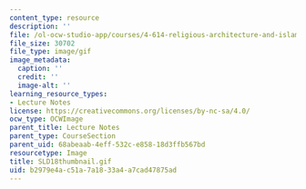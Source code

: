 ```yaml
---
content_type: resource
description: ''
file: /ol-ocw-studio-app/courses/4-614-religious-architecture-and-islamic-cultures-fall-2002/b2979e4ac51a7a1833a4a7cad47875ad_SLD18thumbnail.gif
file_size: 30702
file_type: image/gif
image_metadata:
  caption: ''
  credit: ''
  image-alt: ''
learning_resource_types:
- Lecture Notes
license: https://creativecommons.org/licenses/by-nc-sa/4.0/
ocw_type: OCWImage
parent_title: Lecture Notes
parent_type: CourseSection
parent_uid: 68abeaab-4eff-532c-e858-18d3ffb567bd
resourcetype: Image
title: SLD18thumbnail.gif
uid: b2979e4a-c51a-7a18-33a4-a7cad47875ad
---
```

